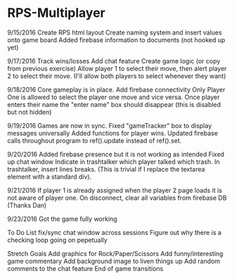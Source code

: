 # RPS-Multiplayer

9/15/2016
Create RPS html layout
Create naming system and insert values onto game board
Added firebase information to documents (not hooked up yet)

9/17/2016
Track wins/losses
Add chat feature
Create game logic (or copy from previous exercise)
Allow player 1 to select their move, then alert player 2 to select their move. (I'll allow both players to select whenever they want)

9/18/2016
Core gameplay is in place.
Add firebase connectivity
Only Player One is allowed to select the player one move and vice versa.
Once player enters their name the "enter name" box should disappear (this is disabled but not hidden)

9/19/2016
Games are now in sync.
Fixed "gameTracker" box to display messages universally
Added functions for player wins.
Updated firebase calls throughout program to ref().update instead of ref().set.

9/20/2016
Added firebase presence but it is not working as intended
Fixed up chat window
	Indicate in trashtalker which player talked which trash.
	In trashtalker, insert lines breaks. (This is trivial if I replace the textarea element with a standard div).


9/21/2016
If player 1 is already assigned when the player 2 page loads it is not aware of player one. 
On disconnect, clear all variables from firebase DB
(Thanks Dan)

9/23/2016
Got the game fully working


To Do List
fix/sync chat window across sessions
Figure out why there is a checking loop going on pepetually



Stretch Goals
Add graphics for Rock/Paper/Scissors
Add funny/interesting game commentary
Add background image to liven things up
Add random comments to the chat feature
End of game transitions